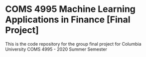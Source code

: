 # COMS 4995 Machine Learning Applications in Finance \[Final Project\]
This is the code repository for the group final project for Columbia University COMS 4995 - 2020 Summer Semester
